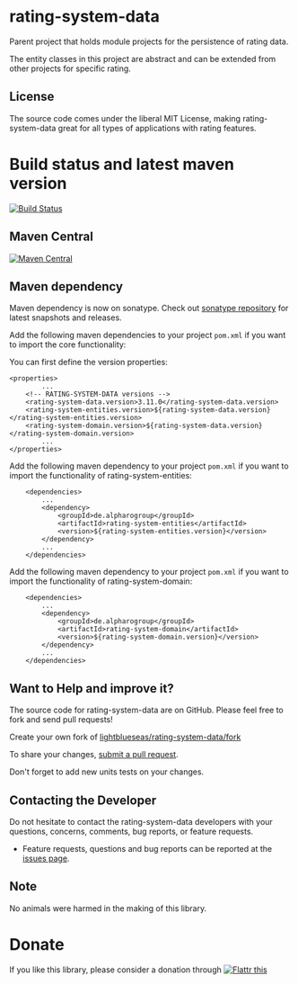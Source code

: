 # rating-system-data

Parent project that holds module projects for the persistence of rating data. 

The entity classes in this project are abstract and can be extended from other projects for specific rating.


## License

The source code comes under the liberal MIT License, making rating-system-data great for all types of applications with rating features.

# Build status and latest maven version
[![Build Status](https://travis-ci.org/lightblueseas/rating-system-data.svg?branch=master)](https://travis-ci.org/lightblueseas/rating-system-data)

## Maven Central

[![Maven Central](https://maven-badges.herokuapp.com/maven-central/de.alpharogroup/rating-system-data/badge.svg)](https://maven-badges.herokuapp.com/maven-central/de.alpharogroup/rating-system-data)

## Maven dependency

Maven dependency is now on sonatype.
Check out [sonatype repository](https://oss.sonatype.org/index.html#nexus-search;gav~de.alpharogroup~rating-system-data~~~) for latest snapshots and releases.

Add the following maven dependencies to your project `pom.xml` if you want to import the core functionality:

You can first define the version properties:

	<properties>
			...
		<!-- RATING-SYSTEM-DATA versions -->
		<rating-system-data.version>3.11.0</rating-system-data.version>
		<rating-system-entities.version>${rating-system-data.version}</rating-system-entities.version>
		<rating-system-domain.version>${rating-system-data.version}</rating-system-domain.version>
			...
	</properties>

Add the following maven dependency to your project `pom.xml` if you want to import the functionality of rating-system-entities:

		<dependencies>
			...
			<dependency>
				<groupId>de.alpharogroup</groupId>
				<artifactId>rating-system-entities</artifactId>
				<version>${rating-system-entities.version}</version>
			</dependency>
			...
		</dependencies>

Add the following maven dependency to your project `pom.xml` if you want to import the functionality of rating-system-domain:

		<dependencies>
			...
			<dependency>
				<groupId>de.alpharogroup</groupId>
				<artifactId>rating-system-domain</artifactId>
				<version>${rating-system-domain.version}</version>
			</dependency>
			...
		</dependencies>


## Want to Help and improve it? ###

The source code for rating-system-data are on GitHub. Please feel free to fork and send pull requests!

Create your own fork of [lightblueseas/rating-system-data/fork](https://github.com/lightblueseas/rating-system-data/fork)

To share your changes, [submit a pull request](https://github.com/lightblueseas/rating-system-data/pull/new/master).

Don't forget to add new units tests on your changes.

## Contacting the Developer

Do not hesitate to contact the rating-system-data developers with your questions, concerns, comments, bug reports, or feature requests.
- Feature requests, questions and bug reports can be reported at the [issues page](https://github.com/lightblueseas/rating-system-data/issues).

## Note

No animals were harmed in the making of this library.

# Donate

If you like this library, please consider a donation through 
<a href="https://flattr.com/submit/auto?fid=r7vp62&url=https%3A%2F%2Fgithub.com%2Flightblueseas%2Frating-system-data" target="_blank">
<img src="http://button.flattr.com/flattr-badge-large.png" alt="Flattr this" title="Flattr this" border="0">
</a>
